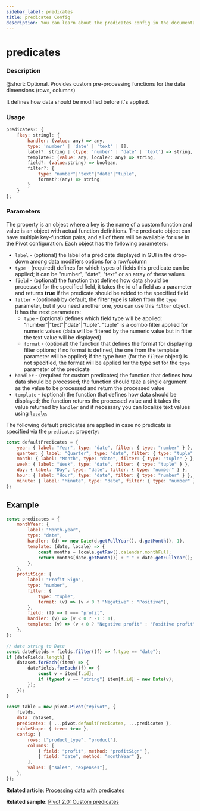 ```yaml
---
sidebar_label: predicates
title: predicates Config
description: You can learn about the predicates config in the documentation of the DHTMLX JavaScript Pivot library. Browse developer guides and API reference, try out code examples and live demos, and download a free 30-day evaluation version of DHTMLX Pivot.
---
```


# predicates

### Description

@short: Optional. Provides custom pre-processing functions for the data dimensions (rows, columns)

It defines how data should be modified before it's applied.

### Usage

~~~jsx
predicates?: {
    [key: string]: {
        handler: (value: any) => any,
        type: 'number' | 'date' | 'text' | [],
        label?: string | (type: 'number' | 'date' | 'text') => string,
        template?: (value: any, locale?: any) => string,
        field?: (value:string) => boolean,
        filter?: { 
            type: "number"|"text"|"date"|"tuple",
            format?:(any) => string
        }
    }
};
~~~

### Parameters

The property is an object where a key is the name of a custom function and value is an object with actual function definitions. The predicate object can have multiple key-function pairs, and all of them will be available for use in the Pivot configuration. Each object has the following parameters:

- `label` - (optional) the label of a predicate displayed in GUI in the drop-down among data modifiers options for a row/column 
- `type` - (required) defines for which types of fields this predicate can be applied; it can be "number", "date", "text" or an array of these values
- `field` - (optional) the function that defines how data should be processed for the specified field, it takes the id of a field as a parameter and returns **true** if the predicate should be added to the specified field
- `filter` - (optional) by default, the filter type is taken from the `type` parameter, but if you need another one, you can use this `filter` object. It has the next parameters:
    - `type` - (optional) defines which field type will be applied: "number"|"text"|"date"|"tuple". "tuple" is a combo filter applied for numeric values (data will be filtered by the numeric value but in filter the text value will be displayed)
    - `format` - (optional) the function that defines the format for displaying filter options; if no format is defined, the one from the template parameter will be applied; if the type here (for the `filter` object) is not specified, the format will be applied for the type set for the `type` parameter of the predicate
- `handler` - (required for custom predicates) the function that defines how data should be processed; the function should take a single argument as the value to be processed and return the processed value
- `template` - (optional) the function that defines how data should be displayed; the function returns the processed value and it takes the value returned by `handler` and if necessary you can localize text values using [`locale`](/api/config/locale-property).
 
The following default predicates are applied in case no predicate is specified via the `predicates` property:

~~~jsx
const defaultPredicates = {
    year: { label: "Year", type: "date", filter: { type: "number" } },
    quarter: { label: "Quarter", type: "date", filter: { type: "tuple" } },
    month: { label: "Month", type: "date", filter: { type: "tuple" } },
    week: { label: "Week", type: "date", filter: { type: "tuple" } },
    day: { label: "Day", type: "date", filter: { type: "number" } },
    hour: { label: "Hour", type: "date", filter: { type: "number" } },
    minute: { label: "Minute", type: "date", filter: { type: "number" } }
};
~~~

## Example

~~~jsx 
const predicates = {
    monthYear: {
        label: "Month-year",
        type: "date",
        handler: (d) => new Date(d.getFullYear(), d.getMonth(), 1),
        template: (date, locale) => {
            const months = locale.getRaw().calendar.monthFull;
            return months[date.getMonth()] + " " + date.getFullYear();
        },
    },
    profitSign: {
        label: "Profit Sign",
        type: "number",
        filter: {
            type: "tuple",
            format: (v) => (v < 0 ? "Negative" : "Positive"),
        },
        field: (f) => f === "profit",
        handler: (v) => (v < 0 ? -1 : 1),
        template: (v) => (v < 0 ? "Negative profit" : "Positive profit"),
    },
};

// date string to Date
const dateFields = fields.filter((f) => f.type == "date");
if (dateFields.length) {
    dataset.forEach((item) => {
        dateFields.forEach((f) => {
            const v = item[f.id];
            if (typeof v == "string") item[f.id] = new Date(v);
        });
    });
}

const table = new pivot.Pivot("#pivot", {
    fields,
    data: dataset,
    predicates: { ...pivot.defaultPredicates, ...predicates },
    tableShape: { tree: true },
    config: {
        rows: ["product_type", "product"],
        columns: [
            { field: "profit", method: "profitSign" },
            { field: "date", method: "monthYear" },
        ],
        values: ["sales", "expenses"],
    },
});
~~~

**Related article**: [Processing data with predicates](/guides/working-with-data#processing-data-with-predicates)

**Related sample**: [Pivot 2.0: Custom predicates](https://snippet.dhtmlx.com/mhymus00)

